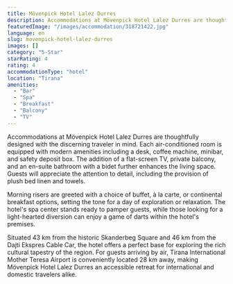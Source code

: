 ```yaml
---
title: Mövenpick Hotel Lalez Durres
description: Accommodations at Mövenpick Hotel Lalez Durres are thoughtfully designed with the discerning traveler in mind. Each air-conditioned room is equipped with modern
featuredImage: "/images/accommodation/318721422.jpg"
language: en
slug: movenpick-hotel-lalez-durres
images: []
category: "5-Star"
starRating: 4
rating: 4
accommodationType: "hotel"
location: "Tirana"
amenities:
  - "Bar"
  - "Spa"
  - "Breakfast"
  - "Balcony"
  - "TV"
---
```


Accommodations at Mövenpick Hotel Lalez Durres are thoughtfully designed with the discerning traveler in mind. Each air-conditioned room is equipped with modern amenities including a desk, coffee machine, minibar, and safety deposit box. The addition of a flat-screen TV, private balcony, and an en-suite bathroom with a bidet further enhances the living space. Guests will appreciate the attention to detail, including the provision of plush bed linen and towels.

Morning risers are greeted with a choice of buffet, à la carte, or continental breakfast options, setting the tone for a day of exploration or relaxation. The hotel's spa center stands ready to pamper guests, while those looking for a light-hearted diversion can enjoy a game of darts within the hotel's premises.

Situated 43 km from the historic Skanderbeg Square and 46 km from the Dajti Ekspres Cable Car, the hotel offers a perfect base for exploring the rich cultural tapestry of the region. For guests arriving by air, Tirana International Mother Teresa Airport is conveniently located 28 km away, making Mövenpick Hotel Lalez Durres an accessible retreat for international and domestic travelers alike.

